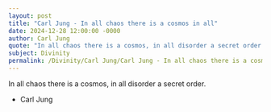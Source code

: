 ```yaml
---
layout: post
title: "Carl Jung - In all chaos there is a cosmos in all"
date: 2024-12-28 12:00:00 -0000
author: Carl Jung
quote: "In all chaos there is a cosmos, in all disorder a secret order."
subject: Divinity
permalink: /Divinity/Carl Jung/Carl Jung - In all chaos there is a cosmos in all
---
```


In all chaos there is a cosmos, in all disorder a secret order.

- Carl Jung
